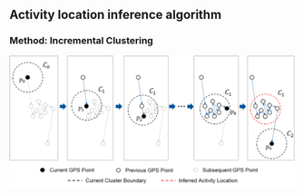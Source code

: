 ## Activity location inference algorithm
### Method: Incremental Clustering
![Inference process](Incremental_clustering.png)
